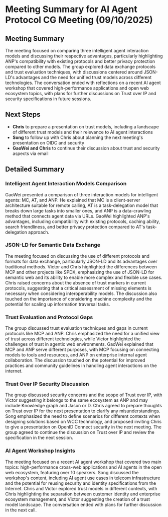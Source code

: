 # Meeting Summary for AI Agent Protocol CG Meeting (09/10/2025)

## Meeting Summary

The meeting focused on comparing three intelligent agent interaction models and discussing their respective advantages, particularly highlighting ANP's compatibility with existing protocols and better privacy protection compared to other models. The group explored data exchange protocols and trust evaluation techniques, with discussions centered around JSON-LD's advantages and the need for unified trust models across different technologies. The conversation ended with reflections on a recent AI agent workshop that covered high-performance applications and open web ecosystem topics, with plans for further discussions on Trust over IP and security specifications in future sessions.

## Next Steps

- **Chris** to prepare a presentation on trust models, including a landscape of different trust models and their relevance to AI agent interactions
- **Song** to follow up with Chris about planning the next meeting's presentation on OIDC and security
- **GaoWei and Chris** to continue their discussion about trust and security aspects via email

## Detailed Summary

### Intelligent Agent Interaction Models Comparison

GaoWei presented a comparison of three interaction models for intelligent agents: MC, AT, and ANP. He explained that MC is a client-server architecture suitable for remote calling, AT is a task-delegation model that breaks down large tasks into smaller ones, and ANP is a data-crawling method that connects agent data via URLs. GaoWei  highlighted ANP's advantages, including compatibility with existing protocols, caching ability, search friendliness, and better privacy protection compared to AT's task-delegation approach.

### JSON-LD for Semantic Data Exchange

The meeting focused on discussing the use of different protocols and formats for data exchange, particularly JSON-LD and its advantages over traditional methods. Victor and Chris highlighted the differences between MCP and other projects like SPDX, emphasizing the use of JSON-LD for semantic web and its ability to enable more complex and flexible use cases. Chris raised concerns about the absence of trust markers in current protocols, suggesting that a critical assessment of missing elements is necessary when considering interoperability models. The discussion also touched on the importance of considering machine complexity and the potential for scaling up information traversal tasks.

### Trust Evaluation and Protocol Gaps

The group discussed trust evaluation techniques and gaps in current protocols like MCP and ANP. Chris emphasized the need for a unified view of trust across different technologies, while Victor highlighted the challenges of trust in agentic web environments. GaoWei  explained that MCP and ANP serve different purposes, with MCP focusing on connecting models to tools and resources, and ANP on enterprise internal agent collaboration. The discussion touched on the potential for improved practices and community guidelines in handling agent interactions on the internet.

### Trust Over IP Security Discussion

The group discussed security concerns and the scope of Trust over IP, with Victor suggesting it belongs to the same ecosystem as ANP and may include Knowledge graph and Jason or D. Chris agreed to prepare thoughts on Trust over IP for the next presentation to clarify any misunderstandings. Song emphasized the need to define scenarios for different contexts when designing solutions based on WCC technology, and proposed inviting Chris to give a presentation on OpenID Connect security in the next meeting. The group agreed to continue the discussion on Trust over IP and review the specification in the next session.

### AI Agent Workshop Insights

The meeting focused on a recent AI agent workshop that covered two main topics: high-performance cross-web applications and AI agents in the open web ecosystem, featuring over 10 speakers. Song discussed the workshop's content, including AI agent use cases in telecom infrastructure and the potential for reusing security and identity specifications from the Internet. Chris and Victor explored trust models in different contexts, with Chris highlighting the separation between customer identity and enterprise ecosystem management, and Victor suggesting the creation of a trust model landscape. The conversation ended with plans for further discussion in the next call.